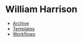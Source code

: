 # William Harrison
* [Archive](https://github.com/william-harrison/archive)
* [Templates](https://github.com/william-harrison/templates)
* [Workflows](https://github.com/william-harrison/workflows)
